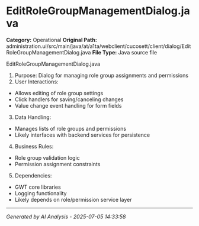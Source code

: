 # EditRoleGroupManagementDialog.java

**Category:** Operational
**Original Path:** administration.ui/src/main/java/at/a1ta/webclient/cucosett/client/dialog/EditRoleGroupManagementDialog.java
**File Type:** Java source file

EditRoleGroupManagementDialog.java
1. Purpose: Dialog for managing role group assignments and permissions
2. User Interactions:
- Allows editing of role group settings
- Click handlers for saving/canceling changes
- Value change event handling for form fields
3. Data Handling:
- Manages lists of role groups and permissions
- Likely interfaces with backend services for persistence
4. Business Rules:
- Role group validation logic
- Permission assignment constraints
5. Dependencies:
- GWT core libraries
- Logging functionality
- Likely depends on role/permission service layer

---
*Generated by AI Analysis - 2025-07-05 14:33:58*

